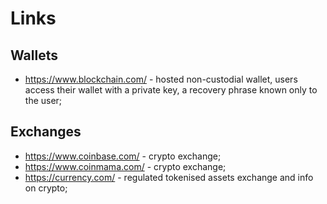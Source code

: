 # Links

## Wallets

- https://www.blockchain.com/ -  hosted non-custodial wallet, users access their wallet with a private key, a recovery phrase known only to the user;

## Exchanges

- https://www.coinbase.com/ - crypto exchange;
- https://www.coinmama.com/ - crypto exchange;
- https://currency.com/ - regulated tokenised assets exchange and info on crypto;